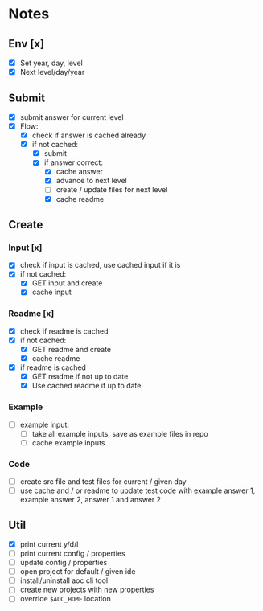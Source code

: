 # Notes

## Env [x]
* [x] Set year, day, level
* [x] Next level/day/year

## Submit
* [x] submit answer for current level
* [x] Flow:
  * [x] check if answer is cached already
  * [x] if not cached:
    * [x] submit
    * [x] if answer correct:
      * [x] cache answer
      * [x] advance to next level
      * [ ] create / update files for next level
      * [x] cache readme

## Create

### Input [x]
* [x] check if input is cached, use cached input if it is
* [x] if not cached:
  * [x] GET input and create
  * [x] cache input

### Readme [x]
* [x] check if readme is cached
* [x] if not cached:
  * [x] GET readme and create
  * [x] cache readme
* [x] if readme is cached
  * [x] GET readme if not up to date
  * [x] Use cached readme if up to date

### Example
* [ ] example input:
  * [ ] take all example inputs, save as example files in repo
  * [ ] cache example inputs

### Code
* [ ] create src file and test files for current / given day
* [ ] use cache and / or readme to update test code with example answer 1, example answer 2, answer 1 and answer 2

## Util
* [x] print current y/d/l
* [ ] print current config / properties
* [ ] update config / properties
* [ ] open project for default / given ide
* [ ] install/uninstall aoc cli tool
* [ ] create new projects with new properties
* [ ] override `$AOC_HOME` location
